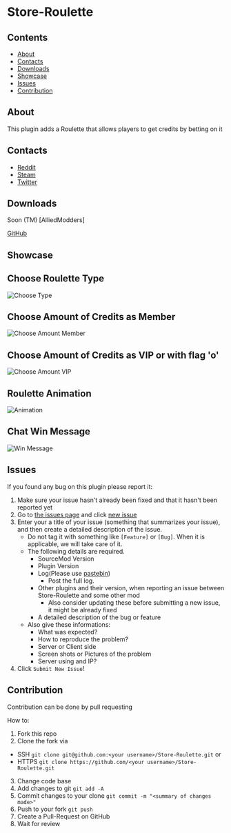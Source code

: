 # Store-Roulette

## Contents

* [About](#about)
* [Contacts](#contacts)
* [Downloads](#downloads)
* [Showcase](#showcase)
* [Issues](#issues)
* [Contribution](#contribution)

## About

This plugin adds a Roulette that allows players to get credits by betting on it

## Contacts

* [Reddit](https://www.reddit.com/user/KewaiiGamer/)
* [Steam](https://steamcommunity.com/id/KewaiiGamer/)
* [Twitter](https://twitter.com/KewaiiGamer/)

## Downloads

Soon (TM) [AlliedModders]

[GitHub](https://github.com/KewaiiGamer/Store-Roulette/releases/tag/1.3.5)

## Showcase
## Choose Roulette Type
![Choose Type](https://image.prntscr.com/image/Rd3AMZKuSHysk07yskCmaQ.png "Choose Roulette Type")
## Choose Amount of Credits as Member
![Choose Amount Member](https://image.prntscr.com/image/SGiT-qfdS1q8nIhTTX9Mkw.png "Choose Amount of Credits as Member")
## Choose Amount of Credits as VIP or with flag 'o'
![Choose Amount VIP](https://image.prntscr.com/image/wUjxB5tWR2GKRd8Cg__Hhg.png "Choose Amount of Credits as VIP or flag 'o'")
## Roulette Animation
![Animation](https://thumbs.gfycat.com/PoliticalLeanLadybird-size_restricted.gif "Roulette Animation")
## Chat Win Message
![Win Message](https://image.prntscr.com/image/OIEIep8YTMihe0M1EBjaxg.png "Chat Win Message")

## Issues

If you found any bug on this plugin please report it:

1. Make sure your issue hasn't already been fixed and that it hasn't been reported yet
2. Go to [the issues page](https://github.com/KewaiiGamer/Store-Roulette/issues) and click [new issue](https://github.com/KewaiiGamer/Store-Roulette/issues/new)
3. Enter your a title of your issue (something that summarizes your issue), and then create a detailed description of the issue.
    * Do not tag it with something like `[Feature]` or `[Bug]`. When it is applicable, we will take care of it.
    * The following details are required.
        * SourceMod Version
        * Plugin Version
        * Log(Please use [pastebin](http://pastebin.com/))
            * Post the full log.
        * Other plugins and their version, when reporting an issue between Store-Roulette and some other mod
            * Also consider updating these before submitting a new issue, it might be already fixed
        * A detailed description of the bug or feature
    * Also give these informations:
        * What was expected?
        * How to reproduce the problem?
        * Server or Client side
        * Screen shots or Pictures of the problem
        * Server using and IP?            
5. Click `Submit New Issue`!

## Contribution

Contribution can be done by pull requesting

How to:

1. Fork this repo
2. Clone the fork via
  * SSH `git clone git@github.com:<your username>/Store-Roulette.git`
  or 
  * HTTPS `git clone https://github.com/<your username>/Store-Roulette.git`
3. Change code base
4. Add changes to git `git add -A`
5. Commit changes to your clone `git commit -m "<summary of changes made>"`
6. Push to your fork `git push`
7. Create a Pull-Request on GitHub
8. Wait for review  
